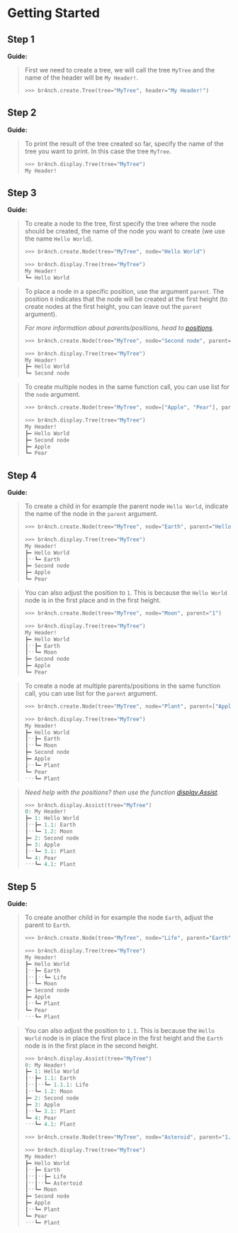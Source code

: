 # Getting Started

## Step 1

**Guide:**

> First we need to create a tree, we will call the tree `MyTree` and the name of the header will be `My Header!`.
>
> ```python
> >>> br4nch.create.Tree(tree="MyTree", header="My Header!")
> ```

## Step 2

**Guide:**

> To print the result of the tree created so far, specify the name of the tree you want to print. In this case the tree `MyTree`.
>
> ```python
> >>> br4nch.display.Tree(tree="MyTree")
> My Header!
> ```

## Step 3

**Guide:**

> To create a node to the tree, first specify the tree where the node should be created, the name of the node you want to create (we use the name `Hello World`).
>
> ```python
> >>> br4nch.create.Node(tree="MyTree", node="Hello World")
> 
> >>> br4nch.display.Tree(tree="MyTree")
> My Header!
> ┗━ Hello World
> ```
>

> To place a node in a specific position, use the argument `parent`. The position `0` indicates that the node will be created at the first height (to create nodes at the first height, you can leave out the `parent` argument).
>
> *For more information about parents/positions, head to [positions](../guides/positions.md).*
>
> ```python
> >>> br4nch.create.Node(tree="MyTree", node="Second node", parent="0")
> 
> >>> br4nch.display.Tree(tree="MyTree")
> My Header!
> ┣━ Hello World
> ┗━ Second node
> ```
>

> To create multiple nodes in the same function call, you can use list for the `node` argument.
>
> ```python
> >>> br4nch.create.Node(tree="MyTree", node=["Apple", "Pear"], parent="0")
> 
> >>> br4nch.display.Tree(tree="MyTree")
> My Header!
> ┣━ Hello World
> ┣━ Second node
> ┣━ Apple
> ┗━ Pear
> ```

## Step 4

**Guide:**

> To create a child in for example the parent node `Hello World`, indicate the name of the node in the `parent` argument.
>
> ```python
> >>> br4nch.create.Node(tree="MyTree", node="Earth", parent="Hello World")
> 
> >>> br4nch.display.Tree(tree="MyTree")
> My Header!
> ┣━ Hello World
> ┃ˑˑ┗━ Earth
> ┣━ Second node
> ┣━ Apple
> ┗━ Pear
> ```
>

> You can also adjust the position to `1`. This is because the `Hello World` node is in the first place and in the first height.
>
> ```python
> >>> br4nch.create.Node(tree="MyTree", node="Moon", parent="1")
> 
> >>> br4nch.display.Tree(tree="MyTree")
> My Header!
> ┣━ Hello World
> ┃ˑˑ┣━ Earth
> ┃ˑˑ┗━ Moon
> ┣━ Second node
> ┣━ Apple
> ┗━ Pear
> ```
>

> To create a node at multiple parents/positions in the same function call, you can use list for the `parent` argument.
>
> ```python
> >>> br4nch.create.Node(tree="MyTree", node="Plant", parent=["Apple", "Pear"])
> 
> >>> br4nch.display.Tree(tree="MyTree")
> My Header!
> ┣━ Hello World
> ┃ˑˑ┣━ Earth
> ┃ˑˑ┗━ Moon
> ┣━ Second node
> ┣━ Apple
> ┃ˑˑ┗━ Plant
> ┗━ Pear
> ˑˑˑ┗━ Plant
> ```
>

> *Need help with the positions? then use the function [display.Assist](../functions/display/display_assist.md).*
>
> ```python
> >>> br4nch.display.Assist(tree="MyTree")
> 0: My Header!
> ┣━ 1: Hello World
> ┃ˑˑ┣━ 1.1: Earth
> ┃ˑˑ┗━ 1.2: Moon
> ┣━ 2: Second node
> ┣━ 3: Apple
> ┃ˑˑ┗━ 3.1: Plant
> ┗━ 4: Pear
> ˑˑˑ┗━ 4.1: Plant
> ```

## Step 5

**Guide:**

> To create another child in for example the node `Earth`, adjust the parent to `Earth`.
>
> ```python
> >>> br4nch.create.Node(tree="MyTree", node="Life", parent="Earth")
> 
> >>> br4nch.display.Tree(tree="MyTree")
> My Header!
> ┣━ Hello World
> ┃ˑˑ┣━ Earth
> ┃ˑˑ┃ˑˑ┗━ Life
> ┃ˑˑ┗━ Moon
> ┣━ Second node
> ┣━ Apple
> ┃ˑˑ┗━ Plant
> ┗━ Pear
> ˑˑˑ┗━ Plant
> ```
>

> You can also adjust the position to `1.1`. This is because the `Hello World` node is in place the first place in the first height and the `Earth` node is in the first place in the second height.
>
> ```python
> >>> br4nch.display.Assist(tree="MyTree")
> 0: My Header!
> ┣━ 1: Hello World
> ┃ˑˑ┣━ 1.1: Earth
> ┃ˑˑ┃ˑˑ┗━ 1.1.1: Life
> ┃ˑˑ┗━ 1.2: Moon
> ┣━ 2: Second node
> ┣━ 3: Apple
> ┃ˑˑ┗━ 3.1: Plant
> ┗━ 4: Pear
> ˑˑˑ┗━ 4.1: Plant
> 
> >>> br4nch.create.Node(tree="MyTree", node="Asteroid", parent="1.1")
> 
> >>> br4nch.display.Tree(tree="MyTree")
> My Header!
> ┣━ Hello World
> ┃ˑˑ┣━ Earth
> ┃ˑˑ┃ˑˑ┣━ Life
> ┃ˑˑ┃ˑˑ┗━ Astertoid
> ┃ˑˑ┗━ Moon
> ┣━ Second node
> ┣━ Apple
> ┃ˑˑ┗━ Plant
> ┗━ Pear
> ˑˑˑ┗━ Plant
> ```
>

